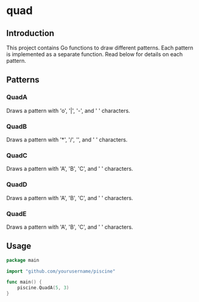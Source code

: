 # quad

## Introduction

This project contains Go functions to draw different patterns. Each pattern is implemented as a separate function. Read below for details on each pattern.

## Patterns

### QuadA

Draws a pattern with 'o', '|', '-', and ' ' characters.

### QuadB

Draws a pattern with '*', '/', '\', and ' ' characters.

### QuadC

Draws a pattern with 'A', 'B', 'C', and ' ' characters.

### QuadD

Draws a pattern with 'A', 'B', 'C', and ' ' characters.

### QuadE

Draws a pattern with 'A', 'B', 'C', and ' ' characters.

## Usage

```go
package main

import "github.com/yourusername/piscine"

func main() {
    piscine.QuadA(5, 3)
}
